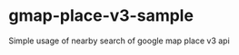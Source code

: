 gmap-place-v3-sample
====================

Simple usage of nearby search of google map place v3 api
